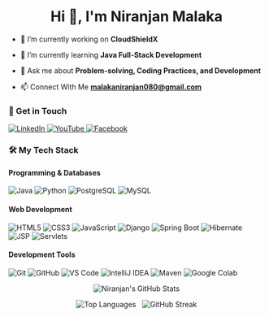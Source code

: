 <h1 align="center">Hi 👋, I'm Niranjan Malaka</h1>

- 🔭 I’m currently working on **CloudShieldX**

- 🌱 I’m currently learning **Java Full-Stack Development**

- 💬 Ask me about **Problem-solving, Coding Practices, and Development**

- 📫 Connect With Me **malakaniranjan080@gmail.com**
<h3 align="left">👋 Get in Touch</h3>
<p align="left">
  <a href="https://www.linkedin.com/in/niranjan080" target="_blank">
    <img src="https://img.shields.io/badge/LinkedIn-0077B5?style=for-the-badge&logo=linkedin&logoColor=white" alt="LinkedIn"/>
  </a>
  <a href="https://www.youtube.com/@bluniranjan" target="_blank">
    <img src="https://img.shields.io/badge/YouTube-FF0000?style=for-the-badge&logo=youtube&logoColor=white" alt="YouTube"/>
  </a>
  <a href="https://www.facebook.com/bluniranjan080/" target="_blank">
    <img src="https://img.shields.io/badge/Facebook-1877F2?style=for-the-badge&logo=facebook&logoColor=white" alt="Facebook"/>
  </a></p>


### 🛠️ My Tech Stack

#### Programming & Databases
<p>
  <img src="https://img.shields.io/badge/Java-ED8B00?style=for-the-badge&logo=openjdk&logoColor=white" alt="Java"/>
  <img src="https://img.shields.io/badge/Python-3776AB?style=for-the-badge&logo=python&logoColor=white" alt="Python"/>
  <img src="https://img.shields.io/badge/PostgreSQL-4169E1?style=for-the-badge&logo=postgresql&logoColor=white" alt="PostgreSQL"/>
  <img src="https://img.shields.io/badge/MySQL-4479A1?style=for-the-badge&logo=mysql&logoColor=white" alt="MySQL"/>
</p>

#### Web Development
<p>
  <img src="https://img.shields.io/badge/HTML5-E34F26?style=for-the-badge&logo=html5&logoColor=white" alt="HTML5"/>
  <img src="https://img.shields.io/badge/CSS3-1572B6?style=for-the-badge&logo=css3&logoColor=white" alt="CSS3"/>
  <img src="https://img.shields.io/badge/JavaScript-F7DF1E?style=for-the-badge&logo=javascript&logoColor=black" alt="JavaScript"/>
  <img src="https://img.shields.io/badge/Django-092E20?style=for-the-badge&logo=django&logoColor=white" alt="Django"/>
  <img src="https://img.shields.io/badge/Spring_Boot-6DB33F?style=for-the-badge&logo=springboot&logoColor=white" alt="Spring Boot"/>
  <img src="https://img.shields.io/badge/Hibernate-59666C?style=for-the-badge&logo=hibernate&logoColor=white" alt="Hibernate"/>
  <img src="https://img.shields.io/badge/JSP-007396?style=for-the-badge" alt="JSP"/>
  <img src="https://img.shields.io/badge/Servlets-B02B2C?style=for-the-badge" alt="Servlets"/>
</p>

#### Development Tools
<p>
  <img src="https://img.shields.io/badge/Git-F05032?style=for-the-badge&logo=git&logoColor=white" alt="Git"/>
  <img src="https://img.shields.io/badge/GitHub-181717?style=for-the-badge&logo=github&logoColor=white" alt="GitHub"/>
  <img src="https://img.shields.io/badge/VS_Code-007ACC?style=for-the-badge&logo=visual-studio-code&logoColor=white" alt="VS Code"/>
  <img src="https://img.shields.io/badge/IntelliJ_IDEA-000000.svg?style=for-the-badge&logo=intellij-idea&logoColor=white" alt="IntelliJ IDEA"/>
  <img src="https://img.shields.io/badge/Maven-C71A36?style=for-the-badge&logo=apache-maven&logoColor=white" alt="Maven"/>
  <img src="https://img.shields.io/badge/Google_Colab-F9AB00?style=for-the-badge&logo=google-colab&logoColor=black" alt="Google Colab"/>
</p>

<p align="center">
  <img src="https://github-readme-stats.vercel.app/api?username=blu-niranjan&show_icons=true&theme=tokyonight&hide_border=true&count_private=true" alt="Niranjan's GitHub Stats" />
</p>

<p align="center">
  <img src="https://github-readme-stats.vercel.app/api/top-langs?username=blu-niranjan&show_icons=true&locale=en&layout=compact&theme=tokyonight&hide_border=true" alt="Top Languages" />
  &nbsp; 
  <img src="https://github-readme-streak-stats.herokuapp.com/?user=blu-niranjan&theme=tokyonight&hide_border=true" alt="GitHub Streak" />
</p>
